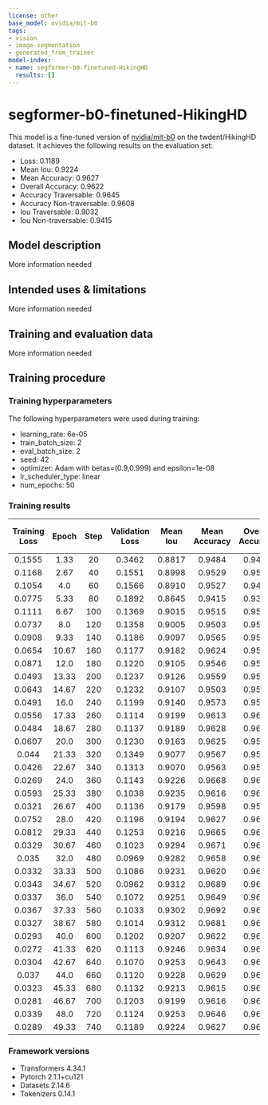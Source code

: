 ```yaml
---
license: other
base_model: nvidia/mit-b0
tags:
- vision
- image-segmentation
- generated_from_trainer
model-index:
- name: segformer-b0-finetuned-HikingHD
  results: []
---
```


<!-- This model card has been generated automatically according to the information the Trainer had access to. You
should probably proofread and complete it, then remove this comment. -->

# segformer-b0-finetuned-HikingHD

This model is a fine-tuned version of [nvidia/mit-b0](https://huggingface.co/nvidia/mit-b0) on the twdent/HikingHD dataset.
It achieves the following results on the evaluation set:
- Loss: 0.1189
- Mean Iou: 0.9224
- Mean Accuracy: 0.9627
- Overall Accuracy: 0.9622
- Accuracy Traversable: 0.9645
- Accuracy Non-traversable: 0.9608
- Iou Traversable: 0.9032
- Iou Non-traversable: 0.9415

## Model description

More information needed

## Intended uses & limitations

More information needed

## Training and evaluation data

More information needed

## Training procedure

### Training hyperparameters

The following hyperparameters were used during training:
- learning_rate: 6e-05
- train_batch_size: 2
- eval_batch_size: 2
- seed: 42
- optimizer: Adam with betas=(0.9,0.999) and epsilon=1e-08
- lr_scheduler_type: linear
- num_epochs: 50

### Training results

| Training Loss | Epoch | Step | Validation Loss | Mean Iou | Mean Accuracy | Overall Accuracy | Accuracy Traversable | Accuracy Non-traversable | Iou Traversable | Iou Non-traversable |
|:-------------:|:-----:|:----:|:---------------:|:--------:|:-------------:|:----------------:|:--------------------:|:------------------------:|:---------------:|:-------------------:|
| 0.1555        | 1.33  | 20   | 0.3462          | 0.8817   | 0.9484        | 0.9401           | 0.9792               | 0.9176                   | 0.8568          | 0.9067              |
| 0.1168        | 2.67  | 40   | 0.1551          | 0.8998   | 0.9529        | 0.9503           | 0.9628               | 0.9431                   | 0.8764          | 0.9233              |
| 0.1054        | 4.0   | 60   | 0.1566          | 0.8910   | 0.9527        | 0.9452           | 0.9807               | 0.9247                   | 0.8675          | 0.9146              |
| 0.0775        | 5.33  | 80   | 0.1892          | 0.8645   | 0.9415        | 0.9304           | 0.9830               | 0.9000                   | 0.8378          | 0.8912              |
| 0.1111        | 6.67  | 100  | 0.1369          | 0.9015   | 0.9515        | 0.9514           | 0.9520               | 0.9511                   | 0.8776          | 0.9255              |
| 0.0737        | 8.0   | 120  | 0.1358          | 0.9005   | 0.9503        | 0.9510           | 0.9476               | 0.9529                   | 0.8761          | 0.9249              |
| 0.0908        | 9.33  | 140  | 0.1186          | 0.9097   | 0.9565        | 0.9556           | 0.9599               | 0.9532                   | 0.8878          | 0.9316              |
| 0.0654        | 10.67 | 160  | 0.1177          | 0.9182   | 0.9624        | 0.9599           | 0.9719               | 0.9529                   | 0.8986          | 0.9377              |
| 0.0871        | 12.0  | 180  | 0.1220          | 0.9105   | 0.9546        | 0.9563           | 0.9482               | 0.9609                   | 0.8880          | 0.9330              |
| 0.0493        | 13.33 | 200  | 0.1237          | 0.9126   | 0.9559        | 0.9573           | 0.9504               | 0.9613                   | 0.8907          | 0.9346              |
| 0.0643        | 14.67 | 220  | 0.1232          | 0.9107   | 0.9503        | 0.9567           | 0.9265               | 0.9741                   | 0.8868          | 0.9345              |
| 0.0491        | 16.0  | 240  | 0.1199          | 0.9140   | 0.9573        | 0.9580           | 0.9545               | 0.9600                   | 0.8926          | 0.9355              |
| 0.0556        | 17.33 | 260  | 0.1114          | 0.9199   | 0.9613        | 0.9609           | 0.9628               | 0.9598                   | 0.9001          | 0.9396              |
| 0.0484        | 18.67 | 280  | 0.1137          | 0.9189   | 0.9628        | 0.9603           | 0.9720               | 0.9535                   | 0.8995          | 0.9383              |
| 0.0607        | 20.0  | 300  | 0.1230          | 0.9163   | 0.9625        | 0.9588           | 0.9762               | 0.9488                   | 0.8966          | 0.9359              |
| 0.044         | 21.33 | 320  | 0.1349          | 0.9077   | 0.9567        | 0.9545           | 0.9648               | 0.9485                   | 0.8858          | 0.9297              |
| 0.0426        | 22.67 | 340  | 0.1313          | 0.9070   | 0.9563        | 0.9541           | 0.9646               | 0.9481                   | 0.8850          | 0.9291              |
| 0.0269        | 24.0  | 360  | 0.1143          | 0.9226   | 0.9668        | 0.9620           | 0.9850               | 0.9487                   | 0.9046          | 0.9406              |
| 0.0593        | 25.33 | 380  | 0.1038          | 0.9235   | 0.9616        | 0.9629           | 0.9570               | 0.9662                   | 0.9041          | 0.9428              |
| 0.0321        | 26.67 | 400  | 0.1136          | 0.9179   | 0.9598        | 0.9599           | 0.9595               | 0.9602                   | 0.8976          | 0.9383              |
| 0.0752        | 28.0  | 420  | 0.1196          | 0.9194   | 0.9627        | 0.9606           | 0.9705               | 0.9548                   | 0.9000          | 0.9388              |
| 0.0812        | 29.33 | 440  | 0.1253          | 0.9216   | 0.9665        | 0.9615           | 0.9854               | 0.9477                   | 0.9035          | 0.9398              |
| 0.0329        | 30.67 | 460  | 0.1023          | 0.9294   | 0.9671        | 0.9657           | 0.9725               | 0.9618                   | 0.9120          | 0.9467              |
| 0.035         | 32.0  | 480  | 0.0969          | 0.9282   | 0.9658        | 0.9651           | 0.9686               | 0.9631                   | 0.9104          | 0.9460              |
| 0.0332        | 33.33 | 500  | 0.1086          | 0.9231   | 0.9620        | 0.9626           | 0.9598               | 0.9643                   | 0.9038          | 0.9424              |
| 0.0343        | 34.67 | 520  | 0.0962          | 0.9312   | 0.9689        | 0.9666           | 0.9774               | 0.9603                   | 0.9145          | 0.9480              |
| 0.0337        | 36.0  | 540  | 0.1072          | 0.9251   | 0.9649        | 0.9635           | 0.9703               | 0.9595                   | 0.9067          | 0.9434              |
| 0.0367        | 37.33 | 560  | 0.1033          | 0.9302   | 0.9692        | 0.9660           | 0.9809               | 0.9574                   | 0.9135          | 0.9470              |
| 0.0327        | 38.67 | 580  | 0.1014          | 0.9312   | 0.9681        | 0.9666           | 0.9734               | 0.9627                   | 0.9143          | 0.9482              |
| 0.0293        | 40.0  | 600  | 0.1202          | 0.9207   | 0.9622        | 0.9613           | 0.9656               | 0.9588                   | 0.9012          | 0.9401              |
| 0.0272        | 41.33 | 620  | 0.1113          | 0.9246   | 0.9634        | 0.9633           | 0.9637               | 0.9631                   | 0.9058          | 0.9433              |
| 0.0304        | 42.67 | 640  | 0.1070          | 0.9253   | 0.9643        | 0.9637           | 0.9668               | 0.9619                   | 0.9069          | 0.9438              |
| 0.037         | 44.0  | 660  | 0.1120          | 0.9228   | 0.9629        | 0.9624           | 0.9648               | 0.9610                   | 0.9037          | 0.9419              |
| 0.0323        | 45.33 | 680  | 0.1132          | 0.9213   | 0.9615        | 0.9617           | 0.9609               | 0.9621                   | 0.9016          | 0.9409              |
| 0.0281        | 46.67 | 700  | 0.1203          | 0.9199   | 0.9616        | 0.9609           | 0.9643               | 0.9589                   | 0.9002          | 0.9396              |
| 0.0339        | 48.0  | 720  | 0.1124          | 0.9253   | 0.9646        | 0.9637           | 0.9683               | 0.9610                   | 0.9070          | 0.9437              |
| 0.0289        | 49.33 | 740  | 0.1189          | 0.9224   | 0.9627        | 0.9622           | 0.9645               | 0.9608                   | 0.9032          | 0.9415              |


### Framework versions

- Transformers 4.34.1
- Pytorch 2.1.1+cu121
- Datasets 2.14.6
- Tokenizers 0.14.1
